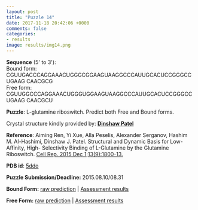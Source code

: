 ```yaml
---
layout: post
title: "Puzzle 14"
date: 2017-11-18 20:42:06 +0000
comments: false
categories: 
- results
image: results/img14.png
---
```

**Sequence** (5' to 3'):   
Bound form:  
CGUUGACCCAGGAAACUGGGCGGAAGUAAGGCCCAUUGCACUCCGGGCCUGAAG
CAACGCG   
Free form:  
CGUUGGCCCAGGAAACUGGGUGGAAGUAAGGCCCAUUGCACUCCGGGCCUGAAG
CAACGCU

**Puzzle**:
L-glutamine riboswitch. Predict both Free and Bound forms. 

Crystal structure kindly provided by: [**Dinshaw Patel**](https://www.mskcc.org/research-areas/labs/dinshaw-patel)

**Reference**:
Aiming Ren, Yi Xue, Alla Peselis, Alexander Serganov, Hashim M. Al-Hashimi, Dinshaw J. Patel. Structural and Dynamic Basis for Low-Affinity, High- Selectivity Binding of L-Glutamine by the Glutamine Riboswitch. [Cell Rep. 2015 Dec 1;13(9):1800-13.](http://www.cell.com/cell-reports/abstract/S2211-1247(15)01251-6)

**PDB id**: [5ddo](http://www.rcsb.org/pdb/explore/explore.do?structureId=5ddo)

**Puzzle Submission/Deadline:** 2015.08.10/08.31

**Bound Form:** [raw prediction](https://github.com/rnapuzzles/rnapuzzles.github.io/tree/master/data/PZ14Bound/pdb)    &#124;   [Assessment results](/table/2000/01/01/PZ14Bound-3d/)

**Free Form:** [raw prediction](https://github.com/rnapuzzles/rnapuzzles.github.io/tree/master/data/PZ14Free/pdb)    &#124;   [Assessment results](/table/2000/01/01/PZ14Free-3d/)
